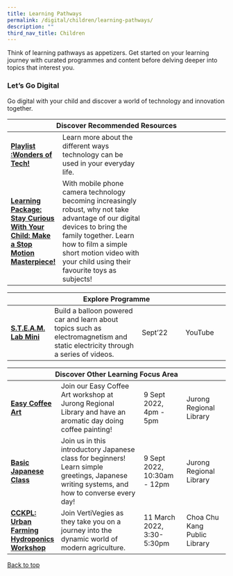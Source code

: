 ```yaml
---
title: Learning Pathways
permalink: /digital/children/learning-pathways/
description: ""
third_nav_title: Children
---
```

<style type="text/css">
/* Links */
.content a { color: #322987; }
.content a:focus,
.content a:hover { color: #28216c; }

/* Button Outline */
.bp-button { padding-left: 1.5rem; padding-right: 1.5rem; }
.bp-button.is-primary-outline { border: 1px solid #322987; color: #322987; background-color: transparent; text-decoration: none; }
.bp-button.is-primary-outline:focus,
.bp-button.is-primary-outline:hover { border: 1px solid #322987; color: #cff2e8; background-color: #322987; text-decoration: none; }

/* Responsive Iframe */
.responsive-iframe { position: absolute; top: 0; left: 0; bottom: 0; right: 0; width: 100%; height: 100%; }
.responsive-iframe-container { position: relative; overflow: hidden; width: 100%; }
.responsive-iframe-container.ratio-16by9 { padding-top: 56.25%; }
.responsive-iframe-container.ratio-4by3 { padding-top: 75%; }
.responsive-iframe-container.ratio-3by2 { padding-top: 66.66%; }
.responsive-iframe-container.ratio-1by1 { padding-top: 100%; }
</style>
Think of learning pathways as appetizers. Get started on your learning journey with curated programmes and content before delving deeper into topics that interest you.
<h3><b>Let’s Go Digital</b></h3>
Go digital with your child and discover a world of technology and innovation together. 
<div class="horizontal-scroll margin--bottom--lg">
  <table class="generic-table">
    <thead>
      <tr>
        <th colspan="4" class="is-uppercase has-weight-normal">Discover Recommended Resources</th>
      </tr>
    </thead>
    <tbody>
      <tr>
        <td style="width: 20%;"><a href="/digital/children/content" target="_blank"><b>Playlist :Wonders of Tech!</b></a></td>
        <td style="width: 40%;">Learn more about the different ways technology can be used in your everyday life.
</td>
        <td style="width: 20%;"></td>
        <td style="width: 20%;"></td>
      </tr>
      <tr>
        <td><a href="https://childrenandteens.nlb.gov.sg/diy-resources/primary/stay-curious-with-your-child" target="_blank"><b>Learning Package: Stay Curious With Your Child: Make a Stop Motion Masterpiece!
</b></a></td>
        <td>With mobile phone camera technology becoming increasingly robust, why not take advantage of our digital devices to bring the family together. Learn how to film a simple short motion video with your child using their favourite toys as subjects! 
</td>
        <td> </td>
        <td> </td>
      </tr>
    </tbody>
  </table>
</div>
<div class="horizontal-scroll margin--bottom--lg">
  <table class="generic-table">
    <thead>
      <tr>
        <th colspan="4" class="is-uppercase has-weight-normal">Explore Programme</th>
      </tr>
		</thead>
<tbody>
<tr>
<td style="width: 20%;"><a href="https://childrenandteens.nlb.gov.sg/events/steamlab2022/#steam-lab-mini-videos" target="_blank"><b>S.T.E.A.M. Lab Mini</b></a></td>
<td style="width: 40%;">Build a balloon powered car and learn about topics such as electromagnetism and static electricity through a series of videos. </td>
<td style="width: 20%;">Sept’22</td>
<td style="width: 20%;">YouTube</td>
</tr>
</tbody>
</table>
</div>
<div class="horizontal-scroll margin--bottom--lg">
<table class="generic-table">
    <thead>
      <tr>
        <th colspan="4" class="is-uppercase has-weight-normal ">Discover Other Learning Focus Area</th>
      </tr>
    </thead>
<tbody>
<tr>
<td style="width: 20%;"><a href="https://childrenandteens.nlb.gov.sg/services/programmes/tweenkerama%20" target="_blank"><b>Easy Coffee Art</b></a></td>
<td style="width: 40%;">Join our Easy Coffee Art workshop at Jurong Regional Library and have an aromatic day doing coffee painting!</td>
<td style="width: 20%;">9 Sept 2022, <br>4pm - 5pm</td>
<td style="width: 20%;">Jurong Regional Library</td>
</tr>
<tr>
<td><a href="https://www.eventbrite.sg/e/basic-japanese-class-jurong-regional-library-steam-lab-2022-tickets-401604007397?aff=ebdshpsearchautocomplete" target="_blank"><b>Basic Japanese Class</b></a></td>
<td>Join us in this introductory Japanese class for beginners! Learn simple greetings, Japanese writing systems, and how to converse every day!</td>
<td>9 Sept 2022,<br>10:30am - 12pm</td>
<td>Jurong Regional Library</td>
</tr>
<tr>
<td><a href="https://www.eventbrite.sg/o/golibrary-national-library-board-singapore-26735252849" target="_blank"><b>CCKPL: Urban Farming Hydroponics Workshop </b></a></td>
<td>Join VertiVegies as they take you on a journey into the dynamic world of modern agriculture.</td>
<td>11 March 2022, 3:30-5:30pm</td>
<td>Choa Chu Kang Public Library</td>
</tr>
</tbody>
</table>
</div>	

<p class="has-text-right margin--top--xl"><a href="#main-content">Back to top</a></p>